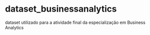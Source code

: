 # dataset_businessanalytics
dataset utilizado para a atividade final da especialização em Business Analytics
